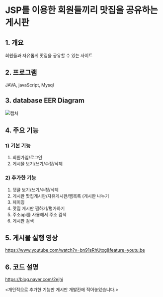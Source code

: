 # JSP를 이용한 회원들끼리 맛집을 공유하는 게시판
## 1. 개요
회원들과 자유롭게 맛집을 공유할 수 있는 사이트

## 2. 프로그램
JAVA, javaScript, Mysql

## 3. database EER Diagram
![캡처](https://user-images.githubusercontent.com/58822916/86928061-05240a00-c16f-11ea-88e4-3fa6daacfa23.JPG)

## 4. 주요 기능
### 1) 기본 기능
1. 회원가입/로그인
2. 게시물 보기/쓰기/수정/삭제
### 2) 추가한 기능
1. 댓글 보기/쓰기/수정/삭제
2. 게시판 맛집게시판/자유게시판/찜목록 (게시판 나누기
3. 페이징
4. 맛집 게시판 찜하기/평가하기
5. 주소api를 사용해서 주소 검색
6. 게시판 검색

## 5. 게시물 실행 영상
https://www.youtube.com/watch?v=bn91sRhUtxg&feature=youtu.be

## 6. 코드 설명
https://blog.naver.com/2ejhi

<개인적으로 추가한 기능만 게시판 개발칸에 적어놓았습니다.>

